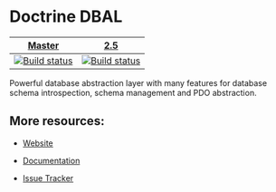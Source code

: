 # Doctrine DBAL

| [Master][Master] | [2.5][2.5] |
|:----------------:|:----------:|
| [![Build status][Master image]][Master] | [![Build status][2.5 image]][2.5] |


Powerful database abstraction layer with many features for database schema introspection, schema management and PDO abstraction.


## More resources:

* [Website](http://www.doctrine-project.org/projects/dbal.html)
* [Documentation](http://docs.doctrine-project.org/projects/doctrine-dbal/en/latest/)
* [Issue Tracker](https://github.com/doctrine/dbal/issues)


  [Master image]: https://img.shields.io/travis/doctrine/dbal/master.svg?style=flat-square
  [Master]: https://travis-ci.org/doctrine/dbal
  [2.5 image]: https://img.shields.io/travis/doctrine/dbal/2.5.svg?style=flat-square
  [2.5]: https://github.com/doctrine/dbal/tree/2.5
